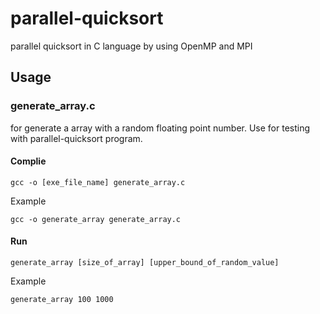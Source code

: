 # parallel-quicksort
parallel quicksort in C language by using OpenMP and MPI 

## Usage
### generate_array.c
for generate a array with a random floating point number.
Use for testing with parallel-quicksort program.
#### Complie
```
gcc -o [exe_file_name] generate_array.c
```
Example
```
gcc -o generate_array generate_array.c
```
#### Run
```
generate_array [size_of_array] [upper_bound_of_random_value]
```
Example
```
generate_array 100 1000
```
